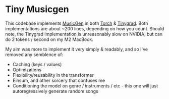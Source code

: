# Tiny Musicgen

This codebase implements [MusicGen](https://arxiv.org/abs/2306.05284) in both [Torch](https://pytorch.org/) & [Tinygrad](https://github.com/tinygrad/tinygrad). Both implementations are about ~200 lines, depending on how you count. Should note, the Tinygrad implementation is unreasonably slow on NVIDIA, but can do 2 tokens / second on my M2 MacBook.

My aim was more to implement it very simply & readably, and so I've removed any semblence of:

- Caching (keys / values)
- Optimizations
- Flexibility/reusability in the transformer
- Einsum, and other sorcery that confuses me
- Conditioning the model on genre / instruments / etc - this one will just autoregressively generate random songs
